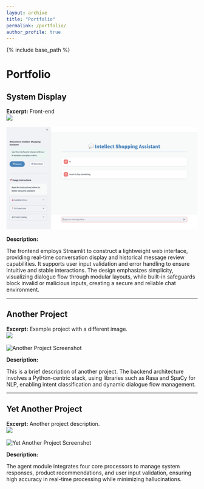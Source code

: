 ```yaml
---
layout: archive
title: "Portfolio"
permalink: /portfolio/
author_profile: true
---
```


{% include base_path %}

# Portfolio

## System Display

**Excerpt:** Front-end<br/><img src='/images/500x300.png'>

![System Display Screenshot](/images/frontend.png)

**Description:**

The frontend employs Streamlit to construct a lightweight web interface, providing real-time conversation display and historical message review capabilities. It supports user input validation and error handling to ensure intuitive and stable interactions. The design emphasizes simplicity, visualizing dialogue flow through modular layouts, while built-in safeguards block invalid or malicious inputs, creating a secure and reliable chat environment.

---

## Another Project

**Excerpt:** Example project with a different image.<br/><img src='/images/600x400.png'>

![Another Project Screenshot](/images/frontend2.png)

**Description:**

This is a brief description of another project. The backend architecture involves a Python-centric stack, using libraries such as Rasa and SpaCy for NLP, enabling intent classification and dynamic dialogue flow management.

---

## Yet Another Project

**Excerpt:** Another project description.<br/><img src='/images/700x500.png'>

![Yet Another Project Screenshot](/images/frontend3.png)

**Description:**

The agent module integrates four core processors to manage system responses, product recommendations, and user input validation, ensuring high accuracy in real-time processing while minimizing hallucinations.
